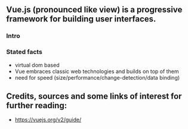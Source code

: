 ## Vue.js (pronounced like view) is a progressive framework for building user interfaces.

### Intro


### Stated facts
 - virtual dom based
 - Vue embraces classic web technologies and builds on top of them
 - need for speed (size/performance/change-detection/data binding)


Credits, sources and some links of interest for further reading:
--
* https://vuejs.org/v2/guide/
